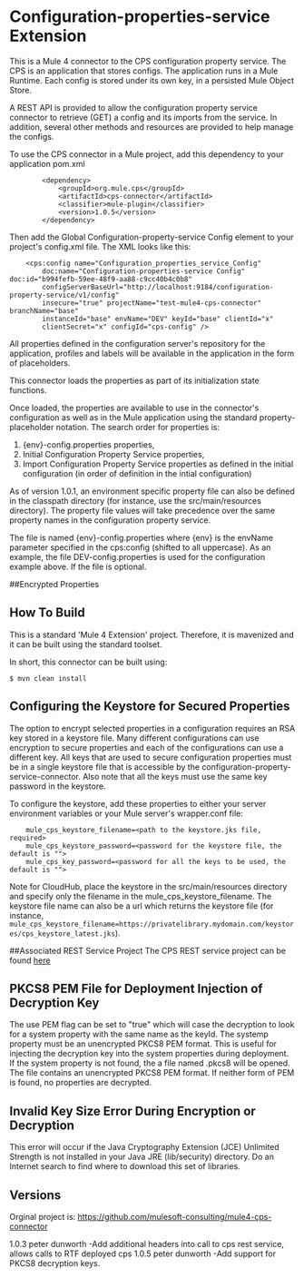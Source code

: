 # Configuration-properties-service Extension

This is a Mule 4 connector to the CPS configuration property service. The CPS is an application that stores configs. The application runs in a Mule Runtime. Each config is stored under its own key, in a persisted Mule Object Store. 

A REST API is provided to allow the configuration property service connector to retrieve (GET) a config and its imports from the service. In addition, several other methods and resources are provided to help manage the configs.

To use the CPS connector in a Mule project, add this dependency to your application pom.xml

```
		<dependency>
			<groupId>org.mule.cps</groupId>
			<artifactId>cps-connector</artifactId>
			<classifier>mule-plugin</classifier>
			<version>1.0.5</version>
		</dependency>
```
Then add the Global Configuration-property-service Config element to your project's config.xml file. The XML looks like this:

```
	<cps:config name="Configuration_properties_service_Config"
		doc:name="Configuration-properties-service Config" doc:id="b994fefb-59ee-48f9-aa88-c9cc40b4c0b8"
		configServerBaseUrl="http://localhost:9184/configuration-property-service/v1/config"
		insecure="true" projectName="test-mule4-cps-connector" branchName="base"
		instanceId="base" envName="DEV" keyId="base" clientId="x"
		clientSecret="x" configId="cps-config" />

```
All properties defined in the configuration server's repository for the application, profiles and labels will be available in the application in the form of placeholders. 

This connector loads the properties as part of its initialization
state functions.

Once loaded, the properties are available to use in the connector's configuration as well as in the Mule application using the standard
property-placeholder notation.  The search order for properties is:

1. {env}-config.properties properties,
2. Initial Configuration Property Service properties,
3. Import Configuration Property Service properties as defined in the initial configuration (in order of definition in the intial configuration)

As of version 1.0.1, an environment specific property file can also be defined in the classpath directory (for instance, use the src/main/resources directory). The property file values will take precedence over the same property names in the configuration property service.

The file is named {env}-config.properties where {env} is the envName parameter specified in the cps:config (shifted to all uppercase). As an example, the file DEV-config.properties is used for the configuration example above. If the file is optional.

##Encrypted Properties
## How To Build

This is a standard 'Mule 4 Extension' project. Therefore, it is mavenized and it can be built using the standard toolset.

In short, this connector can be built using:

    $ mvn clean install 

## Configuring the Keystore for Secured Properties

The option to encrypt selected properties in a configuration requires an RSA key stored in a keystore file. Many different configurations can use encryption to secure properties and each of the configurations can use a different key. All keys that are
used to secure configuration properties must be in a single keystore file that is accessible by the configuration-property-service-connector. Also note that all the keys must use the same key password in the keystore.

To configure the keystore, add these properties to either your server environment variables or your Mule server's wrapper.conf file:

```
	mule_cps_keystore_filename=<path to the keystore.jks file, required>
	mule_cps_keystore_password=<password for the keystore file, the default is "">
	mule_cps_key_password=<password for all the keys to be used, the default is "">
```
Note for CloudHub, place the keystore in the src/main/resources directory and specify only the filename in the mule_cps_keystore_filename. The keystore file name can also be a url which returns the keystore file (for instance, ```mule_cps_keystore_filename=https://privatelibrary.mydomain.com/keystores/cps_keystore_latest.jks```).

##Associated REST Service Project
The CPS REST service project can be found [here](https://github.com/mulesoft-consulting/mule4-cps-rest-service)

## PKCS8 PEM File for Deployment Injection of Decryption Key

The use PEM flag can be set to "true" which will case the decryption to look for a system property with the same name as the keyId. The systemp property must be an unencrypted PKCS8 PEM format. This is useful for injecting the decryption key into the system properties during deployment. If the system property is not found, the a file named <keyId>.pkcs8 will be opened. The file contains an unencrypted PKCS8 PEM format. If neither form of PEM is found, no properties are decrypted.

## Invalid Key Size Error During Encryption or Decryption

This error will occur if the Java Cryptography Extension (JCE) Unlimited Strength is not installed in your Java JRE (lib/security) directory. Do an Internet search to find where to download this set of libraries.

## Versions

Orginal project is: https://github.com/mulesoft-consulting/mule4-cps-connector

1.0.3 peter dunworth -Add additional headers into call to cps rest service, allows calls to RTF deployed cps
1.0.5 peter dunworth -Add support for PKCS8 decryption keys.